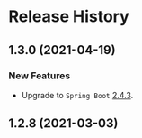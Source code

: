 # Release History

## 1.3.0 (2021-04-19)
### New Features
- Upgrade to `Spring Boot` [2.4.3](https://github.com/spring-projects/spring-boot/releases/tag/v2.4.3).

## 1.2.8 (2021-03-03)
